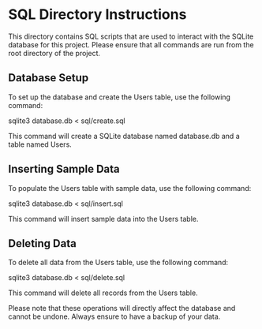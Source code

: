 # SQL Directory Instructions

This directory contains SQL scripts that are used to interact with the SQLite database for this project. Please ensure that all commands are run from the root directory of the project.

## Database Setup

To set up the database and create the Users table, use the following command:

sqlite3 database.db < sql/create.sql

This command will create a SQLite database named database.db and a table named Users.

## Inserting Sample Data

To populate the Users table with sample data, use the following command:

sqlite3 database.db < sql/insert.sql

This command will insert sample data into the Users table.

## Deleting Data

To delete all data from the Users table, use the following command:

sqlite3 database.db < sql/delete.sql

This command will delete all records from the Users table.

Please note that these operations will directly affect the database and cannot be undone. Always ensure to have a backup of your data.
